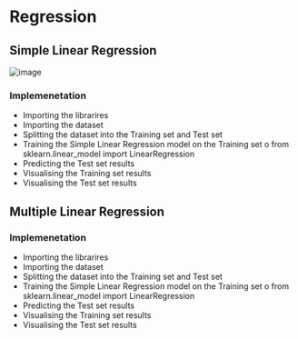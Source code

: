 
# Regression

## Simple Linear Regression

![image](https://user-images.githubusercontent.com/39285147/177331908-96267c1b-82d3-4b76-929d-fa9ca6c6e7d1.png)
### Implemenetation
-	Importing the librarires
-	Importing the dataset
-	Splitting the dataset into the Training set and Test set
-	Training the Simple Linear Regression model on the Training set
o	from sklearn.linear_model import LinearRegression
-	Predicting the Test set results
-	Visualising the Training set results
-	Visualising the Test set results

## Multiple Linear Regression

### Implemenetation
-	Importing the librarires
-	Importing the dataset
-	Splitting the dataset into the Training set and Test set
-	Training the Simple Linear Regression model on the Training set
o	from sklearn.linear_model import LinearRegression
-	Predicting the Test set results
-	Visualising the Training set results
-	Visualising the Test set results
